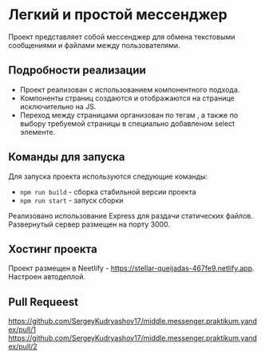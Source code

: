 # Легкий и простой мессенджер

Проект представляет собой мессенджер для обмена текстовыми сообщениями и файлами между пользователями.

## Подробности реализации

- Проект реализован с использованием компонентного подхода. 
- Компоненты страниц создаются и отображаются на странице исключительно на JS. 
- Переход между страницами организован по тегам <a>, а также по выбору требуемой страницы в специально добавленом select элементе.

## Команды для запуска

Для запуска проекта используются следующие команды:

- `npm run build` - сборка стабильной версии проекта
- `npm run start` - запуск сборки

Реализовано использование Express для раздачи статических файлов. Развернутый сервер размещен на порту 3000.

## Хостинг проекта

Проект размещен в Neetlify - https://stellar-queijadas-467fe9.netlify.app.
Настроен автодеплой.

## Pull Requeest

https://github.com/SergeyKudryashov17/middle.messenger.praktikum.yandex/pull/1
https://github.com/SergeyKudryashov17/middle.messenger.praktikum.yandex/pull/2
